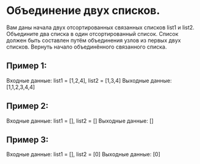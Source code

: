 # Объединение двух списков.
Вам даны начала двух отсортированных связанных списков list1 и list2.
Объедините два списка в один отсортированный список. Список должен быть составлен путём объединения узлов из первых двух списков.
Вернуть начало объединённого связанного списка.

## Пример 1:
Входные данные: list1 = [1,2,4], list2 = [1,3,4]
Выходные данные: [1,1,2,3,4,4]

## Пример 2:
Входные данные: list1 = [], list2 = []
Выходные данные: []

## Пример 3:
Входные данные: list1 = [], list2 = [0]
Выходные данные: [0]
